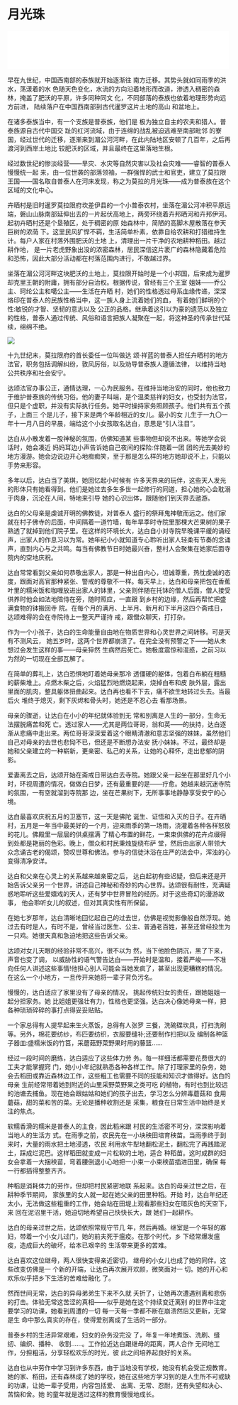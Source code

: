 # 月光珠

<iframe frameborder="0" marginwidth="0" marginheight="0" width=500 height=86 src="./mp3/1-0.mp3"></iframe>

早在九世纪，中国西南部的泰族就开始逐渐往 南方迁移。其势头就如同雨季的洪水，荡漾着的水 色随天色变化，水流的方向沿着地形而改道，渗透入稠密的森林，掩盖了肥沃的平原，许多同种同文 化，不同部落的泰族也依着地理形势向远方前进， 陆续落户在中国西南部到古代暹罗这片土地的高山 和盆地上。

在诸多泰族当中，有一个支族是普泰族，他们是 极为独立自主的农夫和猎人。普泰族源自古代中国交 趾的红河流域，由于连绵的战乱被迫逃难至南部毗邻 的寮国，经过世代的迁移，逐渐来到湄公河河畔，在此内陆地区安顿了几百年，之后再渡河到西岸土地比 较肥沃的区域，并且最终在这里落地生根。

经过数世纪的惨淡经营——旱灾、水灾等自然灾害以及社会灾难——睿智的普泰人慢慢统一起 来，由一位世袭的部落领袖，一群强悍的武士和官吏，建立了莫拉限王国——国名取自普泰人在河床发现，称之为莫拉的月光珠——成为普泰族在这个区域的文化中心。

卉晒村是旧时暹罗莫拉限府坎差伊县的一个小普泰农村，坐落在湄公河冲积平原远端，磐山山脉南部延伸出去的一片起伏高地上，两旁环绕着卉邦晒河和卉邦伊河。起初卉晒村还是个垦殖区，处于稠密的原 始森林中，简陋的高脚木屋散落在参天巨树的浓荫 下。这里民风犷悍不羁，生活简单朴素，依靠自给农耕和打猎维持生计。每户人家在村落外围肥沃的土地 上，清理出一片干净的农地耕种稻田。越过耕作地， 是一片老虎野象出没的浓密森林，居民深信这片袤广的森林隐藏着危险和恐怖，因此大部分活动都在村落范围内进行，不敢越过界。

坐落在湄公河河畔这块肥沃的土地上，莫拉限开始时是一个小邦国，后来成为暹罗却克里王朝的附庸，拥有部分自治权。根据传说，曾经有三个王室 姐妹——乔公主、珂纶公主和噶公主——生活在卉晒 村，她们的性格透过母系血缘传递，深深烙印在普泰人的民族性格当中，这一族人身上流着她们的血， 有着她们鲜明的个性:敏锐的才智、坚韧的意志以及 公正的品格。继承着这引以为豪的遗范以及独立的性格，普泰人通过传统、风俗和语言把族人凝聚在一起，将这神圣的传承世代延续，绵绵不绝。

![](./img/1-0.webp)

十九世纪末，莫拉限府的首长委任一位叫做达 颂·祥蓝的普泰人担任卉晒村的地方法官，职务包括调解纠纷，敦风厉俗，以及劝导普泰族人遵循法律， 以维持当地公共秩序和社会安宁。

达颂法官办事公正，通情达理，一心为民服务。在维持当地治安的同时，他也致力于维护普泰族的传统习俗。他的妻子叫端，是个温柔慈祥的妇女，也受封为法官，但只是个虚职，并没有实际执行任务。她平时操持家务照顾孩子。他们共有五个孩子，上面三 个是儿子，接下来是两个年龄相近的女儿。最小的女 儿生于一九〇一年十一月八日的早晨，端给这个小女孩取名达白，意思是“引人注目”。

达白从小散发着一股神秘的氛围，仿佛知道某 些事物但却说不出来。等她学会说话时，她会凑近 妈妈耳边小声告诉她自己夜间的探险:伴随着一团 团的光去美妙的地方漫游。她会边说边开心地痴痴笑，至于那是怎么样的地方她却说不上，只能以手势来形容。

多年以后，达白当了美琪，她回忆起小时候有 许多天界来的玩伴，这些天人发光的形体只有她看得到。他们是她过去多生多世一起修行的同道，担心她的心会耽溺于肉身，沉沦在人间，特地来引导 她的心识出体，跟随他们到天界去遨游。

达白的父母亲是虔诚开明的佛教徒，对普泰人 盛行的祭拜鬼神敬而远之。他们家就在村子佛寺的后面，中间隔着一道竹墙，每年旱季时寺院里那棵大芒果树的果子熟透了就掉到他们院子里。在这样的环境长大，达白自小对寺院早晚课平缓的诵经声，出家人的作息习以为常。她年纪小小就知道专心聆听出家人轻柔有节奏的念诵声，直到内心与之共鸣。每当有佛教节日时她最兴奋，整村人会聚集在她家后面寺院内的空地庆祝。

达白常常看到父亲如何恭敬出家人，那是一种出自内心，坦诚尊重，热忱虔诚的态度，跟面对高官那种紧张、警戒的尊敬不一样。每天早上，达白和母亲把包在香蕉叶里的糯米饭和咖喱放进出家人的钵里，父亲则伴随在托钵的僧人后面，僧人接受供养时他会如法地陪侍在旁，随时照应，一直跟 到乡村的边缘，然后再帮忙把盛满食物的钵搬回寺 院。在每个月的满月、上半月、新月和下半月这四个斋戒日，达颂难得的会在寺院待上一整天严谨持 戒，跟僧众聊天，打打杂。

作为一个小孩子，达白的生命能量自由地在物质世界和心灵世界之间转移。可是天有不测风云， 她五岁时，这两个世界都崩溃了。在完全没有预警之下——她从未想过会发生这样的事——母亲猝然 生病然后死亡。她极度震惊和混惑，之前习以为然的一切现在全部瓦解了。

在简单的葬礼上，达白恐惧地盯着她母亲那冷 透僵硬的躯体，包着白布躺在粗糙的薪柴堆上。点燃木柴之后，火焰猛烈地燃烧起来，烧掉白布和皮 肤外层，露出里面的肌肉，整具躯体扭曲起来。达白再也看不下去，痛不欲生地转过头去。当最后火 堆终于熄灭，剩下灰烬和骨头时，她还是不忍心去 看那场景。

母亲的骤逝，让达白在小小的年纪就体验到无 常和别离是人生的一部分，生命无法摆脱痛苦和死 亡。透过家人——尤其是两位哥哥，翁和英——的扶持，达白逐渐从悲痛中走出来。两位哥哥深深爱着这个眼睛清澈和意志坚强的妹妹，虽然他们自己对母亲的去世也悲恸不已，但还是不断想办法安 抚小妹妹。不过，最终却是她和父亲建立的一种崭新，更亲密、私己的关系，让她的心释怀，走出悲郁的阴影。

爱妻离去之后，达颂开始在斋戒日带达白去寺院。她跟父亲一起坐在那里好几个小时，环视周遭的情况，做做白日梦，还有最重要的是——疗愈。她越来越沉迷寺院的氛围，一有空就溜到寺院那 边，坐在芒果树下，无所事事地静静享受安宁的心 境。

达白最喜欢庆祝五月的卫塞节，这一天是佛陀 诞生、证悟和入灭的日子。在卉晒村，五月是一年当中最美好的一个月，迎来雨季的第一场雨，浇灌着各种各样怒放的花儿。佛殿里一层层的供桌摆满 了精心布置的鲜花，一束束供佛的花卉点缀得到处都是艳丽的色彩。晚上，僧众和村民秉烛旋绕布萨 堂，然后由出家人带领大众念诵古老的偈颂，赞叹世尊和佛法。参与的信徒沐浴在庄严的法会中，浑浊的心变得清净安详。

 达白和父亲在心灵上的关系越来越亲密之后， 达白起初有些迟疑，但后来还是开始告诉父亲另一个世界，讲述自己神秘和奇妙的内心世界。达颂很有耐性，充满疑惑地聆听这些爱嬉戏的天人，还有梦中世界冒险的经历。对于这些奇幻的漫游故事， 他会聆听女儿的叙述，但对其真实性有所保留。

在她七岁那年，达白清晰地回忆起自己的过去世，仿佛是视觉影像般自然浮现。她过去有时是人，有时不是，曾经当过医生、公主、普通老百姓，甚至还曾经投生为一只鸡。她很天真和急迫地把这些告诉父亲。

达颂对女儿天眼的经验非常不高兴，很不以为 然，当下他脸色阴沉，黑了下来，声音也变了调， 以威胁性的语气警告达白——开始时是温和，接着严峻——不准向任何人讲述这些事情!他担心别人可能会当她发疯了，甚至出现更糟糕的情况。在这么一个小地方，一旦传开来她将一辈子背负污名。

慢慢的，达白适应了家里没有了母亲的情况， 挑起传统妇女的责任，跟她姐姐一起分担家务。她 比姐姐更强壮有力，性格也更坚强。达白决心像她母亲一样，把各种琐琐碎碎的事打点得妥妥贴贴。

一个家总得有人提早起来生火蒸饭，总得有人张罗 三餐，洗碗碟坎具，打扫洗刷等。另外，棉花要纺纱，布匹要纺织，衣服要缝补;还要制作扫把以及 编制各种篮子器皿:盛糯米饭的竹筥，采蘑菇野菜野果时用的藤篮......

经过一段时间的磨练，达白适应了这些体力劳 务。每一样细活都需要花费很大的工夫才能掌握窍 门，她小小年纪就熟悉各种各样工作。除了打理家里的杂务，她会去稻田或靠近森林边工作，这些粗工也需要不同的技能和知识才做得好。达白的母亲 生前经常带着她到附近的山里采野菜野果之类可吃 的植物，有时也到比较远的池塘去捕鱼。现在她会跟姑姑和她们的孩子出去，学习怎么分辨毒蘑菇和 食用蘑菇，甜的菜和苦的菜。无论是播种收割还是 采集，粮食在日常生活中始终是关注的焦点。

软糯香滑的糯米是普泰人的主食，因此稻米跟 村民的生活密不可分，深深影响着当地人的生活方 式。在雨季之前，农民先在一小块秧田培育秧苗。当雨季终于到来时，大量的雨水把土地浸透，农民 利用水牛犁地翻松泥土，翻松完了再践踏泥土，踩成烂泥巴。这样稻田就变成一片松软的土地，适合 种稻苗。这时成群的妇女会拿着一大捆秧苗，弯着腰倒退小心地把一小束一小束秧苗插进田里，确保 每一行都插得整整齐齐。

种稻是消耗体力的劳作，但却把村民紧密地联 系起来。达白的母亲过世之后，在耕种季节期间， 家族里的女人就一起在她父亲的田里种稻。开始 时，达白年纪还太小，无法做这些粗重的工作，她会站在田堤上观看那些妇女在暗灰色的天空下，来 回在泥沼里干活，她迫切地希望自己快快长大，跟 她们一起耕作。

达白的母亲过世之后，达颂依照常规守节几 年，然后再婚。继室是一个年轻的寡妇，带着一个小女儿过门，她的前夫死于瘟疫。在那个时代，乡 下经常爆发瘟疫，造成巨大的破坏，给本已艰辛的 生活带来更多的苦难。

达白喜欢这位继母，两人很快变得亲近密切， 继母的小女儿也成了她的同伴。这些改变仿佛是一 个新的开端，让达白再次展开欢颜，微笑面对一 切。她的开心和欢乐似乎把乡下生活的苦难给融化 了。

然而世间无常，达白的异母弟弟生下来不久就 夭折了，让她再次遭遇别离和悲伤的打击。体验无常这苦涩的真相——似乎是她在这个持续变迁离别 的世界中注定要学习的功课，她看到周遭的一切 每一天每一季都不断在崩溃然后又更新，无常是生 命中那么真实的存在，使得爱别离成了生活的一部分。

普泰乡村的生活异常艰难，妇女的杂务没完没 了，年复一年地煮饭、洗刷、缝纫、编织、播种、 收割......。工作拉近达白跟继母的距离，两人合作 无间地工作，分担粗活，分享轻松欢乐的时光，彼 此之间培养起良好的关系。

达白也从中劳作中学习到许多东西，由于当地没有学校，她没有机会受正规教育。她的家、稻田，还有森林成了她的学校，她在这些地方学习到的是人生所不可或缺的功课，让她一辈子受用，内容包括爱、 出离、无常、忍耐，还有失望和决心、苦恼和舍。她 的童年就是透过这样的教育慢慢地成长。
